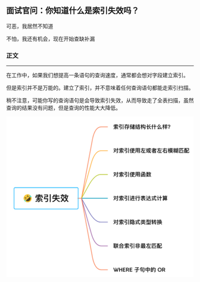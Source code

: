 ## 面试官问：你知道什么是索引失效吗？

可恶，我居然不知道

不怕，我还有机会，现在开始查缺补漏



### 正文

---

在工作中，如果我们想提高一条语句的查询速度，通常都会想对字段建立索引。

但是索引并不是万能的。建立了索引，并不意味着任何查询语句都能走索引扫描。

稍不注意，可能你写的查询语句是会导致索引失效，从而导致走了全表扫描，虽然查询的结果没有问题，但是查询的性能大大降低。

![图片](https://raw.githubusercontent.com/lqyspace/mypic/master/PicBed/202306091643100.png)

